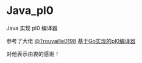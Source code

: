 # Java_pl0
Java 实现 pl0 编译器

参考了大佬 [@Trouvaille0198](https://github.com/Trouvaille0198)  [基于Go实现的pl0编译器](https://github.com/Trouvaille0198/Go-pl0-compiler)

对他表示由衷的感谢！
